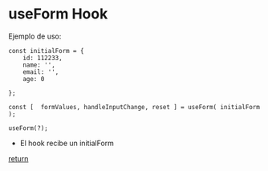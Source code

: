 # useForm Hook

Ejemplo de uso:

```
const initialForm = {
    id: 112233,
    name: '',
    email: '',
    age: 0

};

const [  formValues, handleInputChange, reset ] = useForm( initialForm );
```

```
useForm(?);
```

- El hook recibe un initialForm

[return](https://github.com/abelstor/react-custom-hooks)
